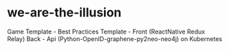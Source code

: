 # we-are-the-illusion
Game Template - Best Practices Template - Front (ReactNative Redux Relay) Back - Api (Python-OpenID-graphene-py2neo-neo4j) on Kubernetes
